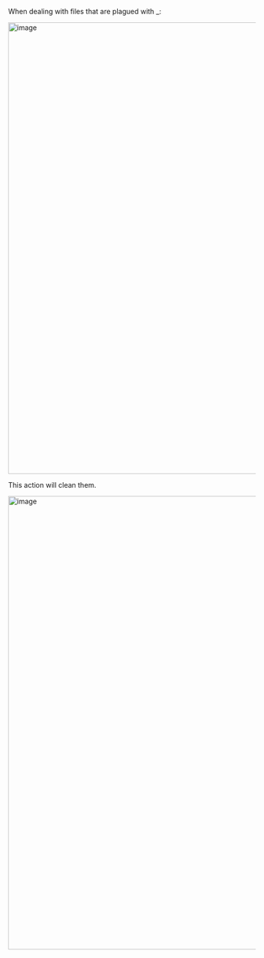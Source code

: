 When dealing with files that are plagued with _:

<img width="917" alt="image" src="https://user-images.githubusercontent.com/100229664/196852459-752c3a89-51c0-47de-9162-69f9ffa87c11.png">

This action will clean them.

<img width="921" alt="image" src="https://user-images.githubusercontent.com/100229664/196852806-7a2e20d9-f446-4a72-8fb1-69d0a76b68c5.png">
